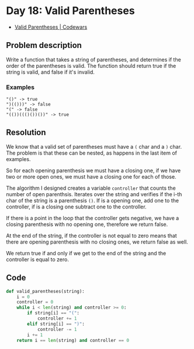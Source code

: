 # Day 18: Valid Parentheses

- [Valid Parentheses | Codewars](https://www.codewars.com/kata/52774a314c2333f0a7000688)

## Problem description

Write a function that takes a string of parentheses, and determines if the order of the parentheses is valid. The function should return true if the string is valid, and false if it's invalid.

### Examples

```text
"()" -> true
")(()))" -> false
"(" -> false
"(())((()())())" -> true
```

## Resolution

We know that a valid set of parentheses must have a `(` char and a `)` char. The problem is that these can be nested, as happens in the last item of examples.

So for each opening parenthesis we must have a closing one, if we have two or more open ones, we must have a closing one for each of those.

The algorithm I designed creates a variable `controller` that counts the number of open parenthsis. Iterates over the string and verifies if the i-th char of the string is a parenthesis `()`. If is a opening one, add one to the controller, if is a closing one subtract one to the controller.

If there is a point in the loop that the controller gets negative, we have a closing parenthesis with no opening one, therefore we return false.

At the end of the string, if the controller is not equal to zero means that there are opening parenthesis with no closing ones, we return false as well.

We return true if and only if we get to the end of the string and the controller is equal to zero.

## Code

```python
def valid_parentheses(string):
    i = 0
    controller = 0
    while i < len(string) and controller >= 0:
        if string[i] == "(":
            controller += 1
        elif string[i] == ")":
            controller -= 1
        i += 1
    return i == len(string) and controller == 0
```
